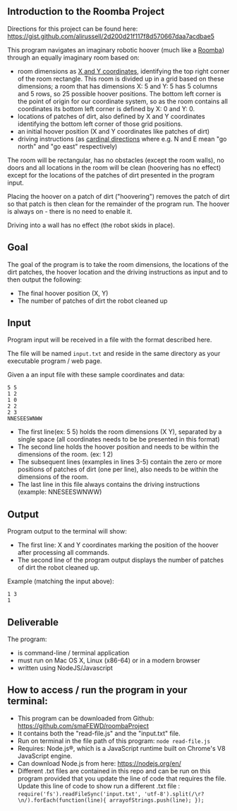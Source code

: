## Introduction to the Roomba Project 

Directions for this project can be found here: https://gist.github.com/alirussell/2d200d21f117f8d570667daa7acdbae5

This program navigates an imaginary robotic hoover (much like a [Roomba](https://en.wikipedia.org/wiki/Roomba)) through an equally imaginary room based on:

* room dimensions as [X and Y coordinates](https://en.wikipedia.org/wiki/Cartesian_coordinate_system), identifying the top right corner of the room rectangle. This room is divided up in a grid based on these dimensions; a room that has dimensions X: 5 and Y: 5 has 5 columns and 5 rows, so 25 possible hoover positions. The bottom left corner is the point of origin for our coordinate system, so as the room contains all coordinates its bottom left corner is defined by X: 0 and Y: 0.
* locations of patches of dirt, also defined by X and Y coordinates identifying the bottom left corner of those grid positions.
* an initial hoover position (X and Y coordinates like patches of dirt)
* driving instructions (as [cardinal directions](https://en.wikipedia.org/wiki/Cardinal_direction) where e.g. N and E mean "go north" and "go east" respectively) 

The room will be rectangular, has no obstacles (except the room walls), no doors and all locations in the room will be clean (hoovering has no effect) except for the locations of the patches of dirt presented in the program input.

Placing the hoover on a patch of dirt ("hoovering") removes the patch of dirt so that patch is then clean for the remainder of the program run. The hoover is always on - there is no need to enable it.

Driving into a wall has no effect (the robot skids in place).

## Goal

The goal of the program is to take the room dimensions, the locations of the dirt patches, the hoover location and the driving instructions as input and to then output the following:

* The final hoover position (X, Y)
* The number of patches of dirt the robot cleaned up

## Input

Program input will be received in a file with the format described here. 

The file will be named `input.txt` and reside in the same directory as your executable program / web page.

Given a an input file with these sample coordinates and data: 

```
5 5
1 2
1 0
2 2
2 3
NNESEESWNWW
```

* The first line(ex: 5 5) holds the room dimensions (X Y), separated by a single space (all coordinates needs to be be presented in this format)
* The second line holds the hoover position and needs to be within the dimensions of the room. (ex: 1 2)
* The subsequent lines (examples in lines 3-5) contain the zero or more positions of patches of dirt (one per line), also needs to be within the dimensions of the room. 
* The last line in this file always contains the driving instructions (example: NNESEESWNWW) 

## Output

Program output to the terminal will show: 

* The first line: X and Y coordinates marking the position of the hoover after processing all commands.
* The second line of the program output displays the number of patches of dirt the robot cleaned up.

Example (matching the input above):

```
1 3
1
```

## Deliverable

The program:

* is command-line / terminal application
* must run on Mac OS X, Linux (x86-64) or in a modern browser
* written using NodeJS/Javascript

## How to access / run the program in your terminal: 
* This program can be downloaded from Github: https://github.com/smaFEWD/roombaProject
* It contains both the "read-file.js" and the "input.txt" file. 
* Run on terminal in the file path of this program: `node read-file.js `
* Requires: Node.js®, which is a JavaScript runtime built on Chrome's V8 JavaScript engine.
* Can download Node.js from here: https://nodejs.org/en/
* Different .txt files are contained in this repo and can be run on this program provided that you update the line of code that requires the file. Update this line of code to show run a different .txt file : `require('fs').readFileSync('input.txt', 'utf-8').split(/\r?\n/).forEach(function(line){
  arrayofStrings.push(line);
});`

